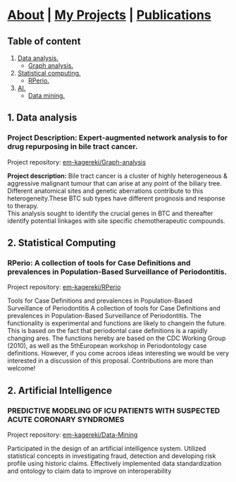 #  <a href="https://em-kagereki.github.io/Kagereki"> About</a>  | <a href="https://em-kagereki.github.io/Kagereki/Projects"> My Projects</a> | <a href="https://em-kagereki.github.io/Kagereki/publications"> Publications</a>   


## Table of content

1. [ Data analysis. ](#desc)
      -   [ Graph analysis. ](#graph) 
2. [Statistical computing. ](#Rpackage)
      -   [ RPerio. ](#Rperio) 
3. [ AI. ](#AI)
      -   [ Data mining. ](#mining) 

<a name="desc"></a>
## 1. Data analysis

<a name="graph"></a>
### Project Description: Expert-augmented network analysis to for drug repurposing in bile tract cancer. 

Project repository:  <a href="https://github.com/em-kagereki/Graph-analysis">em-kagereki/Graph-analysis </a> 

**Project description:** Bile tract cancer is a cluster of highly heterogeneous & aggressive malignant tumour that can arise at any point of the biliary tree. Different anatomical sites and genetic aberrations contribute to this heterogeneity.These  BTC sub types have different prognosis and response to therapy.
<br>
This analysis sought to identify the crucial genes in BTC and thereafter identify potential linkages with  site specific  chemotherapeutic compounds.

<a name="Rpackage"></a>
## 2. Statistical Computing
<a name="Rperio"></a>
### RPerio: A collection of tools for Case Definitions and prevalences in Population-Based Surveillance of Periodontitis. 

Project repository:  <a href="https://github.com/em-kagereki/RPerio">em-kagereki/RPerio </a> 

Tools for Case Definitions and prevalences in Population-Based Surveillance of Periodontitis A collection of tools for Case Definitions and prevalences in Population-Based Surveillance of Periodontitis. The functionality is experimental and functions are likely to changein the future. This is based on the fact that periodontal case definitions is a rapidly changing ares. The functions hereby are based on the CDC Working Group (2010), as well as the 5thEuropean workshop in Periodontology case definitions. However, if you come acroos ideas interesting we would be very interested in a discussion of this proposal. Contributions are more than welcome!

<a name="AI"></a>
## 2. Artificial Intelligence

<a name="mining"></a>
### PREDICTIVE MODELING OF ICU PATIENTS WITH SUSPECTED ACUTE CORONARY SYNDROMES
 Project repository:  <a href="https://github.com/em-kagereki/Data-Mining">em-kagereki/Data-Mining </a> 
 
 Participated in the design of an artificial intelligence system. 
 Utilized statistical concepts in investigating fraud, detection and developing risk profile using historic claims.
 Effectively implemented data standardization and ontology to claim data to improve on interoperability


